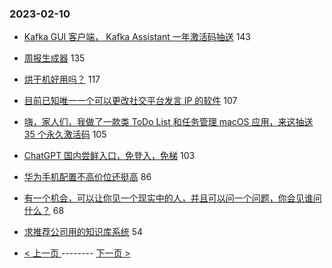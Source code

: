 ### 2023-02-10 
- [Kafka GUI 客户端， Kafka Assistant 一年激活码抽送](https://www.v2ex.com/t/914776) 143
- [周报生成器](https://www.v2ex.com/t/914742) 135
- [烘干机好用吗？](https://www.v2ex.com/t/914827) 117
- [目前已知唯一一个可以更改社交平台发言 IP 的软件](https://www.v2ex.com/t/914803) 107
- [嗨，家人们，我做了一款类 ToDo List 和任务管理 macOS 应用，来这抽送 35 个永久激活码](https://www.v2ex.com/t/914713) 105
- [ChatGPT 国内尝鲜入口，免登入，免梯](https://www.v2ex.com/t/914787) 103
- [华为手机配置不高价位还挺高](https://www.v2ex.com/t/914716) 86
- [有一个机会，可以让你见一个现实中的人，并且可以问一个问题，你会见谁问什么？](https://www.v2ex.com/t/914762) 68
- [求推荐公司用的知识库系统](https://www.v2ex.com/t/914777) 54 

- [ < 上一页 ](https://github.com/able8/v2ex-hot-record/blob/master/2023-02-09.md) -------- [ 下一页 > ](https://github.com/able8/v2ex-hot-record/blob/master/2023-02-11.md)